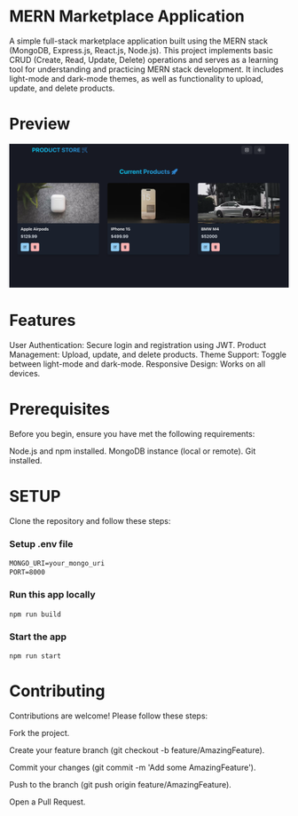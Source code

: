 # MERN Marketplace Application
A simple full-stack marketplace application built using the MERN stack (MongoDB, Express.js, React.js, Node.js). This project implements basic CRUD (Create, Read, Update, Delete) operations and serves as a learning tool for understanding and practicing MERN stack development. It includes light-mode and dark-mode themes, as well as functionality to upload, update, and delete products.

# Preview
![App Screenshot](./images/app-screenshot.png)

# Features
User Authentication: Secure login and registration using JWT.
Product Management: Upload, update, and delete products.
Theme Support: Toggle between light-mode and dark-mode.
Responsive Design: Works on all devices.


# Prerequisites
Before you begin, ensure you have met the following requirements:

Node.js and npm installed.
MongoDB instance (local or remote).
Git installed.


# SETUP
Clone the repository and follow these steps:

### Setup .env file

```shell
MONGO_URI=your_mongo_uri
PORT=8000
```

### Run this app locally

```shell
npm run build
```

### Start the app

```shell
npm run start
```


# Contributing
Contributions are welcome! Please follow these steps:

Fork the project.

Create your feature branch (git checkout -b feature/AmazingFeature).

Commit your changes (git commit -m 'Add some AmazingFeature').

Push to the branch (git push origin feature/AmazingFeature).

Open a Pull Request.
